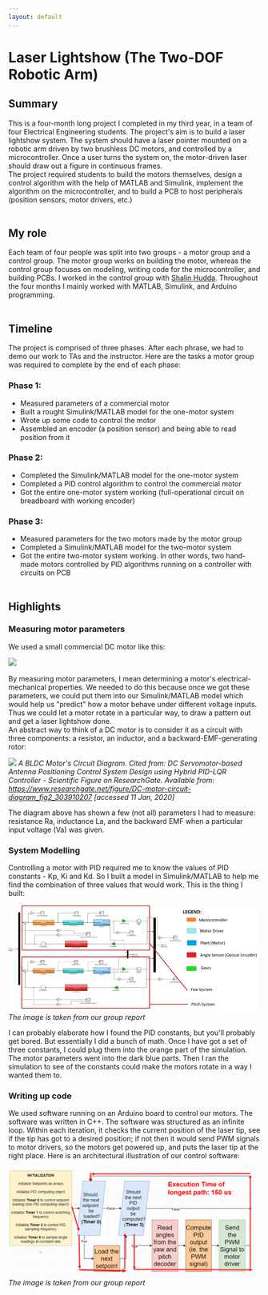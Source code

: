 ```yaml
---
layout: default
---
```


# Laser Lightshow (The Two-DOF Robotic Arm)
## Summary
This is a four-month long project I completed in my third year, in a team of four Electrical Engineering students. The project's aim is to build a laser lightshow system. The system should have a laser pointer mounted on a robotic arm driven by two brushless DC motors, and controlled by a microcontroller. Once a user turns the system on, the motor-driven laser should draw out a figure in continuous frames. <br> The project required students to build the motors themselves, design a control algorithm with the help of MATLAB and Simulink, implement the algorithm on the microcontroller, and to build a PCB to host peripherals (position sensors, motor drivers, etc.)
<br><br>

## My role
Each team of four people was split into two groups - a motor group and a control group. The motor group works on building the motor, whereas the control group focuses on modeling, writing code for the microcontroller, and building PCBs. I worked in the control group with [Shalin Hudda](https://ca.linkedin.com/in/shalin-hudda-888886164). Throughout the four months I mainly worked with MATLAB, Simulink, and Arduino programming.
<br><br>

## Timeline
The project is comprised of three phases. After each phrase, we had to demo our work to TAs and the instructor. Here are the tasks a motor group was required to complete by the end of each phase:

### Phase 1:
* Measured parameters of a commercial motor
* Built a rought Simulink/MATLAB model for the one-motor system
* Wrote up some code to control the motor
* Assembled an encoder (a position sensor) and being able to read position from it

### Phase 2:
* Completed the Simulink/MATLAB model for the one-motor system
* Completed a PID control algorithm to control the commercial motor
* Got the entire one-motor system working (full-operational circuit on breadboard with working encoder)

### Phase 3:
* Measured parameters for the two motors made by the motor group
* Completed a Simulink/MATLAB model for the two-motor system
* Got the entire two-motor system working. In other words, two hand-made motors controlled by PID algorithms running on a controller with circuits on PCB
<br><br>

## Highlights

### Measuring motor parameters
We used a small commercial DC motor like this:

![](https://images-na.ssl-images-amazon.com/images/I/41iM0Xy7JKL._AC_SX425_.jpg)

By measuring motor parameters, I mean determining a motor's electrical-mechanical properties. We needed to do this because once we got these parameters, we could put them into our Simulink/MATLAB model which would help us "predict" how a motor behave under different voltage inputs. Thus we could let a motor rotate in a particular way, to draw a pattern out and get a laser lightshow done. <br>
An abstract way to think of a DC motor is to consider it as a circuit with three components: a resistor, an inductor, and a backward-EMF-generating rotor:

![](https://www.researchgate.net/profile/Linus_Aloo/publication/303910207/figure/fig2/AS:371848786268161@1465667067252/DC-motor-circuit-diagram.png)
*A BLDC Motor's Circuit Diagram. Cited from: DC Servomotor-based Antenna Positioning Control System Design using Hybrid PID-LQR Controller - Scientific Figure on ResearchGate. Available from: https://www.researchgate.net/figure/DC-motor-circuit-diagram_fig2_303910207 [accessed 11 Jan, 2020]*

The diagram above has shown a few (not all) parameters I had to measure: resistance Ra, inductance La, and the backward EMF when a particular input voltage (Va) was given. 

### System Modelling
Controlling a motor with PID required me to know the values of PID constants - Kp, Ki and Kd. So I built a model in Simulink/MATLAB to help me find the combination of three values that would work. This is the thing I built:

![](simulink_model.PNG)
*The image is taken from our group report*

I can probably elaborate how I found the PID constants, but you'll probably get bored. But essentially I did a bunch of math. Once I have got a set of three constants, I could plug them into the orange part of the simulation. The motor parameters went into the dark blue parts. Then I ran the simulation to see of the constants could make the motors rotate in a way I wanted them to.

### Writing up code
We used software running on an Arduino board to control our motors. The software was written in C++. The software was structured as an infinite loop. Within each iteration, it checks the current position of the laser tip, see if the tip has got to a desired position; if not then it would send PWM signals to motor drivers, so the motors get powered up, and puts the laser tip at the right place. Here is an architectural illustration of our control software:

![](control_software_arch.PNG)
*The image is taken from our group report*